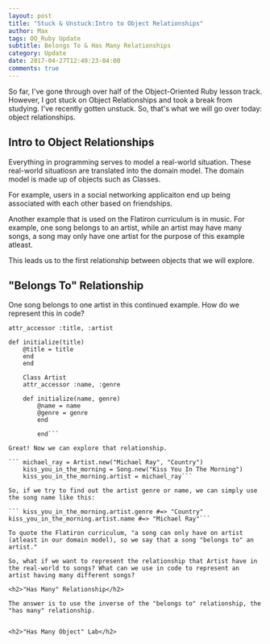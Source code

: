 ```yaml
---
layout: post
title: "Stuck & Unstuck:Intro to Object Relationships"
author: Max
tags: OO_Ruby Update
subtitle: Belongs To & Has Many Relationships
category: Update
date: 2017-04-27T12:49:23-04:00
comments: true
---
```


So far, I've gone through over half of the Object-Oriented Ruby lesson track. However, I got stuck on Object Relationships and took a break from studying. I've recently gotten unstuck. So, that's what we will go over today: object relationships.  

<h2>Intro to Object Relationships</h2>

Everything in programming serves to model a real-world situation. These real-world situatiosn are translated into the domain model. The domain model is made up of objects such as Classes. 

For example, users in a social networking applicaiton end up being associated with each other based on friendships. 

Another example that is used on the Flatiron curriculum is in music. For example, one song belongs to an artist, while an artist may have many songs, a song may only have one artist for the purpose of this example atleast.

This leads us to the first relationship between objects that we will explore.  

<h2>"Belongs To" Relationship</h2>

One song belongs to one artist in this continued example. How do we represent this in code? 

``` Class Song
attr_accessor :title, :artist

def initialize(title)
	@title = title
	end
	end

	Class Artist
	attr_accessor :name, :genre

	def initialize(name, genre)
		@name = name
		@genre = genre
		end

		end```

Great! Now we can explore that relationship. 

``` michael_ray = Artist.new("Michael Ray", "Country")
	kiss_you_in_the_morning = Song.new("Kiss You In The Morning")
	kiss_you_in_the_morning.artist = michael_ray```

So, if we try to find out the artist genre or name, we can simply use the song name like this: 

``` kiss_you_in_the_morning.artist.genre #=> "Country"
kiss_you_in_the_morning.artist.name #=> "Michael Ray"```

To quote the Flatiron curriculum, "a song can only have on artist (atleast in our domain model), so we say that a song "belongs to" an artist." 

So, what if we want to represent the relationship that Artist have in the real-world to songs? What can we use in code to represent an artist having many different songs? 

<h2>"Has Many" Relationship</h2>

The answer is to use the inverse of the "belongs to" relationship, the "has many" relationship. 


<h2>"Has Many Object" Lab</h2>